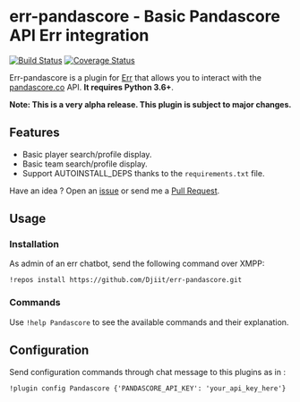 # err-pandascore - Basic Pandascore API Err integration

[![Build Status](https://travis-ci.org/Djiit/err-pandascore.svg?branch=master)](https://travis-ci.org/Djiit/err-pandascore) [![Coverage Status](https://coveralls.io/repos/github/Djiit/err-pandascore/badge.svg?branch=master)](https://coveralls.io/github/Djiit/err-pandascore?branch=master)

Err-pandascore is a plugin for [Err](https://github.com/gbin/err) that allows you to interact with the [pandascore.co](http://pandascore.co) API. **It requires Python 3.6+**.

**Note: This is a very alpha release. This plugin is subject to major changes.**

## Features

* Basic player search/profile display.
* Basic team search/profile display.
* Support AUTOINSTALL_DEPS thanks to the `requirements.txt` file.

Have an idea ? Open an [issue](https://github.com/Djiit/err-pandascore/issues) or send me a [Pull Request](https://github.com/Djiit/err-pandascore/pulls).

## Usage

### Installation

As admin of an err chatbot, send the following command over XMPP:

```
!repos install https://github.com/Djiit/err-pandascore.git
```

### Commands

Use `!help Pandascore` to see the available commands and their explanation.

## Configuration

Send configuration commands through chat message to this plugins as in :

```
!plugin config Pandascore {'PANDASCORE_API_KEY': 'your_api_key_here'}
```
